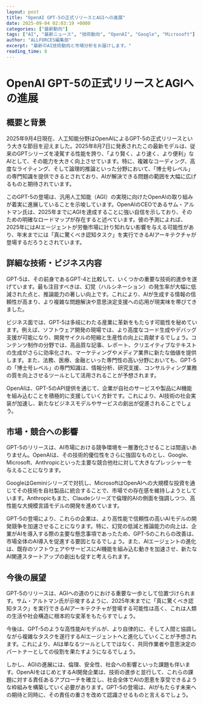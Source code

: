 ```yaml
---
layout: post
title: "OpenAI GPT-5の正式リリースとAGIへの進展"
date: 2025-09-04 02:03:19 +0000
categories: ["最新動向"]
tags: ["AI", "最新ニュース", "技術動向", "OpenAI", "Google", "Microsoft"]
author: "ALLFORCES編集部"
excerpt: "最新のAI技術動向と市場分析をお届けします。"
reading_time: 8
---
```

# OpenAI GPT-5の正式リリースとAGIへの進展

## 概要と背景

2025年9月4日現在、人工知能分野はOpenAIによるGPT-5の正式リリースという大きな節目を迎えました。2025年8月7日に発表されたこの最新モデルは、従来のGPTシリーズを凌駕する性能を誇り、「より賢く、より速く、より便利」なAIとして、その能力を大きく向上させています。特に、複雑なコーディング、高度なライティング、そして論理的推論といった分野において、「博士号レベル」の専門知識を提供できるとされており、AIが解決できる問題の範囲を大幅に広げるものと期待されています。

このGPT-5の登場は、汎用人工知能（AGI）の実現に向けたOpenAIの取り組みが着実に進展していることを示唆しています。OpenAIのCEOであるサム・アルトマン氏は、2025年までにAGIを達成することに強い自信を示しており、そのための明確なロードマップが存在すると述べています。彼の予測によれば、2025年にはAIエージェントが労働市場に計り知れない影響を与える可能性があり、年末までには「真に驚くべき認知タスク」を実行できるAIアーキテクチャが登場するだろうとされています。

## 詳細な技術・ビジネス内容

GPT-5は、その前身であるGPT-4と比較して、いくつかの重要な技術的進歩を遂げています。最も注目すべきは、幻覚（ハルシネーション）の発生率が大幅に低減された点と、推論能力の著しい向上です。これにより、AIが生成する情報の信頼性が高まり、より複雑な問題解決や意思決定支援への応用が現実味を帯びてきました。

ビジネス面では、GPT-5は多岐にわたる産業に革新をもたらす可能性を秘めています。例えば、ソフトウェア開発の現場では、より高度なコード生成やデバッグ支援が可能になり、開発サイクルの短縮と生産性の向上に貢献するでしょう。コンテンツ制作の分野では、高品質な記事、レポート、クリエイティブなテキストの生成がさらに効率化され、マーケティングやメディア業界に新たな価値を提供します。また、法務、医療、金融といった専門性の高い分野においても、GPT-5の「博士号レベル」の専門知識は、情報分析、研究支援、コンサルティング業務の質を向上させるツールとして活用されることが予想されます。

OpenAIは、GPT-5のAPI提供を通じて、企業が自社のサービスや製品にAI機能を組み込むことを積極的に支援していく方針です。これにより、AI技術の社会実装が加速し、新たなビジネスモデルやサービスの創出が促進されることでしょう。

## 市場・競合への影響

GPT-5のリリースは、AI市場における競争環境を一層激化させることは間違いありません。OpenAIは、その技術的優位性をさらに強固なものとし、Google、Microsoft、Anthropicといった主要な競合他社に対して大きなプレッシャーを与えることになります。

GoogleはGeminiシリーズで対抗し、MicrosoftはOpenAIへの大規模な投資を通じてその技術を自社製品に統合することで、市場での存在感を維持しようとしています。Anthropicもまた、Claudeシリーズで倫理的AIの側面を強調しつつ、高性能な大規模言語モデルの開発を進めています。

GPT-5の登場により、これらの企業は、より高性能で信頼性の高いAIモデルの開発競争を加速させることになります。特に、幻覚の低減と推論能力の向上は、企業がAIを導入する際の主要な懸念事項であったため、GPT-5のこれらの改善は、市場全体のAI導入を促進する要因となるでしょう。また、AIエージェントの進化は、既存のソフトウェアやサービスにAI機能を組み込む動きを加速させ、新たなAI関連スタートアップの創出も促すと考えられます。

## 今後の展望

GPT-5のリリースは、AGIへの道のりにおける重要な一歩として位置づけられます。サム・アルトマン氏が示唆するように、2025年末までに「真に驚くべき認知タスク」を実行できるAIアーキテクチャが登場する可能性は高く、これは人類の生活や社会構造に根本的な変革をもたらすでしょう。

今後は、GPT-5のような高性能AIモデルが、より自律的に、そして人間と協調しながら複雑なタスクを遂行するAIエージェントへと進化していくことが予想されます。これにより、AIは単なるツールとしてではなく、共同作業者や意思決定のパートナーとしての役割を果たすようになるでしょう。

しかし、AGIの進展には、倫理、安全性、社会への影響といった課題も伴います。OpenAIをはじめとするAI開発企業は、技術の進歩と並行して、これらの課題に対する責任あるアプローチを確立し、社会全体でAIの恩恵を享受できるような枠組みを構築していく必要があります。GPT-5の登場は、AIがもたらす未来への期待と同時に、その責任の重さを改めて認識させるものと言えるでしょう。
